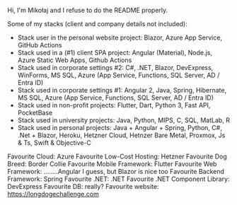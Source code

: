 Hi, I'm Mikołaj and I refuse to do the README properly.

Some of my stacks (client and company details not included):
- Stack user in the personal website project: Blazor, Azure App Service, GitHub Actions
- Stack used in a (#1) client SPA project: Angular (Material), Node.js, Azure Static Web Apps, Github Actions
- Stack used in corporate settings #2: C#, .NET, Blazor, DevExpress, WinForms, MS SQL, Azure (App Service, Functions, SQL Server, AD / Entra ID)
- Stack used in corporate settings #1: Angular 2, Java, Spring, Hibernate, MS SQL, Azure (App Service, Functions, SQL Server, AD / Entra ID)
- Stack used in non-profit projects: Flutter, Dart, Python 3, Fast API, PocketBase
- Stack used in university projects: Java, Python, MIPS, C, SQL, MatLab, R
- Stack used in personal projects: Java + Angular + Spring, Python, C#, .Net + Blazor, Heroku, Hetzner Cloud, Hetnzer Bare Metal, Proxmox, Js & Ts, Swift & Objective-C

Favourite Cloud: Azure
Favourite Low-Cost Hosting: Hetzner
Favourite Dog Breed: Border Collie
Favourite Mobile Framework: Flutter
Favourite Web Framework: ........Angular I guess, but Blazor is nice too
Favourite Backend Framework: Spring
Favourite .NET: .NET
Favourite .NET Component Library: DevExpress
Favourite DB: really?
Favourite website: https://longdogechallenge.com
